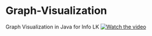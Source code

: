 # Graph-Visualization
Graph Visualization in Java for Info LK
[![Watch the video](https://www.giantfreakinrobot.com/wp-content/uploads/2022/08/rick-astley.jpg)]([https://youtu.be/vt5fpE0bzSY](https://youtu.be/dQw4w9WgXcQ?si=uWkPQF40yKM0s4F_))
